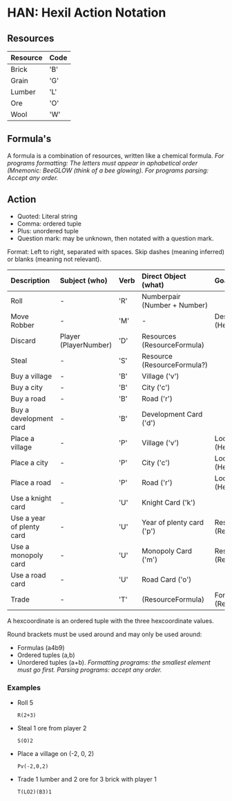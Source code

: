# HAN: Hexil Action Notation

## Resources

| Resource | Code |
| -------- | ---- |
| Brick    | 'B'  |
| Grain    | 'G'  |
| Lumber   | 'L'  |
| Ore      | 'O'  |
| Wool     | 'W'  |

## Formula's

A formula is a combination of resources, written like a chemical formula. _For
programs formatting: The letters must appear in aphabetical order (Mnemonic:
BeeGLOW (think of a bee glowing)._ _For programs parsing: Accept any order._

## Action

-   Quoted: Literal string
-   Comma: ordered tuple
-   Plus: unordered tuple
-   Question mark: may be unknown, then notated with a question mark.

Format: Left to right, separated with spaces. Skip dashes (meaning inferred) or
blanks (meaning not relevant).

| Description               | Subject (who)         | Verb | Direct Object (what)         | Goal                        | Indirect object       |
| :------------------------ | :-------------------- | :--- | :--------------------------- | :-------------------------- | :-------------------- |
| Roll                      | -                     | 'R'  | Numberpair (Number + Number) |                             |                       |
| Move Robber               | -                     | 'M'  | -                            | Destination (HexCoordinate) |                       |
| Discard                   | Player (PlayerNumber) | 'D'  | Resources (ResourceFormula)  |                             |                       |
| Steal                     | -                     | 'S'  | Resource (ResourceFormula?)  |                             | Player (PlayerNumber) |
| Buy a village             | -                     | 'B'  | Village ('v')                |                             |                       |
| Buy a city                | -                     | 'B'  | City ('c')                   |                             |                       |
| Buy a road                | -                     | 'B'  | Road ('r')                   |                             |                       |
| Buy a development card    | -                     | 'B'  | Development Card ('d')       |                             |                       |
| Place a village           | -                     | 'P'  | Village ('v')                | Location (HexCoordinate)    |                       |
| Place a city              | -                     | 'P'  | City ('c')                   | Location (HexCoordinate)    |                       |
| Place a road              | -                     | 'P'  | Road ('r')                   | Location (HexCoordinate)    |                       |
| Use a knight card         | -                     | 'U'  | Knight Card ('k')            |                             |                       |
| Use a year of plenty card | -                     | 'U'  | Year of plenty card ('p')    | Resources (ResourceFormula) | -                     |
| Use a monopoly card       | -                     | 'U'  | Monopoly Card ('m')          | Resource (ResourceFormula)  | -                     |
| Use a road card           | -                     | 'U'  | Road Card ('o')              |                             |                       |
| Trade                     | -                     | 'T'  | (ResourceFormula)            | For (ResourceFormula)       | With (PlayerNumber)   |

A hexcoordinate is an ordered tuple with the three hexcoordinate values.

Round brackets must be used around and may only be used around:

-   Formulas (a4b9)
-   Ordered tuples (a,b)
-   Unordered tuples (a+b). _Formatting programs: the smallest element must go
    first. Parsing programs: accept any order._

### Examples

-   Roll 5

    `R(2+3)`

-   Steal 1 ore from player 2

    `S(O)2`

-   Place a village on (-2, 0, 2)

    `Pv(-2,0,2)`

-   Trade 1 lumber and 2 ore for 3 brick with player 1

    `T(LO2)(B3)1`
